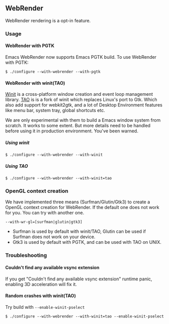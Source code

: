 ## WebRender

WebRender rendering is a opt-in feature.

### Usage
#### WebRender with PGTK

Emacs WebRender now supports Emacs PGTK build. To use WebRender with PGTK:

```
$ ./configure --with-webrender --with-pgtk
```

#### WebRender with winit(TAO)
[Winit](https://github.com/rust-windowing/winit) is a cross-platform window creation and event loop management library. [TAO](https://github.com/tauri-apps/tao) is is a fork of winit which replaces Linux's port to Gtk. Which also add support for webkit2gtk, and a lot of Desktop Environment features like menu bar, system tray, global shortcuts etc.

We are only experimental with them to build a Emacs window system from scratch. It works to some
extent. But more details need to be handled before using it in production environment. You've been warned.

##### Using winit
```
$ ./configure --with-webrender --with-winit
```
##### Using TAO
```
$ ./configure --with-webrender --with-winit=tao
```
### OpenGL context creation
We have implemented three means (Surfman/Glutin/Gtk3) to create a OpenGL context creation for WebRender. If the default one does not work for you. You can try with another one.
```
--with-wr-gl=[surfman|glutin|gtk3]
```

- Surfman is used by default with winit/TAO, Glutin can be used if Surfman does not work  on your device.
- Gtk3 is used by default with PGTK, and can be used with TAO on UNIX.

### Troubleshooting
#### Couldn't find any available vsync extension
If you get "Couldn't find any available vsync extension" runtime panic, enabling 3D acceleration will fix it.

#### Random crashes with winit(TAO)

Try build with `--enable-winit-pselect`

```
$ ./configure --with-webrender --with-winit=tao --enable-winit-pselect
```
